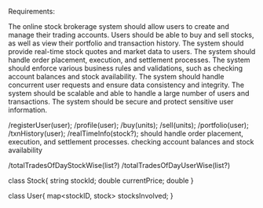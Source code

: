 Requirements:

The online stock brokerage system should allow users to create and manage their trading accounts.
Users should be able to buy and sell stocks, as well as view their portfolio and transaction history.
The system should provide real-time stock quotes and market data to users.
The system should handle order placement, execution, and settlement processes.
The system should enforce various business rules and validations, such as checking account balances and stock availability.
The system should handle concurrent user requests and ensure data consistency and integrity.
The system should be scalable and able to handle a large number of users and transactions.
The system should be secure and protect sensitive user information.


/registerUser(user);
/profile(user);
/buy(units);
/sell(units);
/portfolio(user);
/txnHistory(user);
/realTimeInfo(stock?);
should handle order placement, execution, and settlement processes.
checking account balances and stock availability

/totalTradesOfDayStockWise(list<stock>?)
/totalTradesOfDayUserWise(list<user>?)

class Stock{
    string stockId;
    double currentPrice;
    double 
}


class User{
    map<stockID, stock> stocksInvolved;
}
